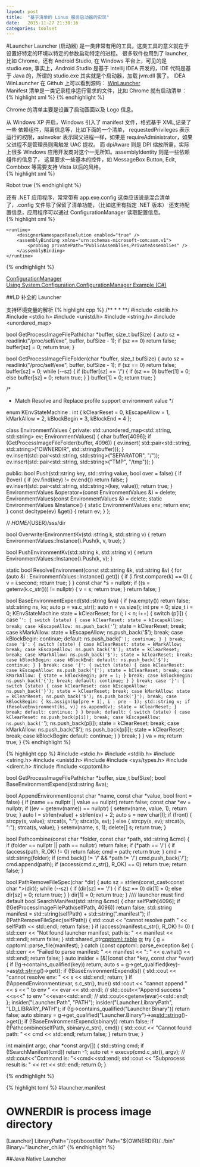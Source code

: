 ```yaml
---
layout: post
title:  "基于清单的 Linux 服务启动器的实现"
date:   2015-11-27 21:30:16
categories: toolset
---
```

#Launcher
Launcher (启动器) 是一类非常有用的工具，这类工具的意义就在于设置好特定的环境以特定的参数启动特定的进程。
很多软件也用到了 launcher, 比如 Chrome，还有 Android Studio, 在 Windows 平台上，可见的是 studio.exe,
事实上，Android Studio 是基于 Intellij IDEA 开发的，IDE 代码是基于 Java 的，所谓的 studio.exe 其实就是个启动器，加载 jvm.dll 罢了。
IDEA WinLauncher 在 Github 上可以看到源码： [WinLauncher](https://github.com/JetBrains/intellij-community/tree/master/native/WinLauncher)    
Manifest 清单是一类记录程序运行需求的文件，比如 Chrome 就有启动清单：   
{% highlight xml %}
<Application>
  <VisualElements
      DisplayName='Google Chrome'
      Logo='46.0.2490.80\VisualElements\Logo.png'
      SmallLogo='46.0.2490.80\VisualElements\SmallLogo.png'
      ForegroundText='light'
      BackgroundColor='#323232'>
    <DefaultTile ShowName='allLogos'/>
    <SplashScreen Image='46.0.2490.80\VisualElements\splash-620x300.png'/>
  </VisualElements>
</Application>
{% endhighlight %}

Chrome 的清单主要是设置了启动画面以及 Logo 信息。

从 Windows XP 开启，Windows 引入了 manifest 文件，格式基于 XML,记录了一些 依赖组件，隔离信息等，比如下面的一个清单，
requestedPrivileges 表示运行的权限，asInvoker 表示同父进程一样，如果是 requireAdministrator，如果父进程不是管理员则需触发 UAC 提权。
而 dpiAware 则是 DPI 缩放所需，实际上很多 Windows 应用开发商对这个一无所知。assemblyIdentity 则是一些依赖组件的信息了，
这里要求一些基本的控件，如 MessageBox Button, Edit, Combbox 等需要支持 Vista 以后的风格。   
{% highlight xml %}
<?xml version="1.0" encoding="UTF-8" standalone="yes"?>
<assembly xmlns="urn:schemas-microsoft-com:asm.v1" manifestVersion="1.0">
	<noInherit></noInherit>
	<assemblyIdentity processorArchitecture="*" type="win32" name="Force.Charlie.OSChina.Robot" version="1.0.0.0"></assemblyIdentity>
	<description>Robot</description>
	<trustInfo xmlns="urn:schemas-microsoft-com:asm.v3">
		<security>
			<requestedPrivileges>
				<requestedExecutionLevel level="asInvoker" uiAccess="false"></requestedExecutionLevel>
			</requestedPrivileges>
		</security>
	</trustInfo>
	<asmv3:application xmlns:asmv3="urn:schemas-microsoft-com:asm.v3">
		<asmv3:windowsSettings xmlns="http://schemas.microsoft.com/SMI/2005/WindowsSettings">
			<dpiAware>true</dpiAware>
		</asmv3:windowsSettings>
	</asmv3:application>
	<dependency optional="yes">
		<dependentAssembly>
			<assemblyIdentity type="win32" name="Microsoft.Windows.Common-Controls" version="6.0.1.0" publicKeyToken="6595b64144ccf1df" language="*" processorArchitecture="*"></assemblyIdentity>
		</dependentAssembly>
	</dependency>
	<compatibility xmlns="urn:schemas-microsoft-com:compatibility.v1">
		<application>
			<!--The ID below indicates application support for Windows 7 -->
			<supportedOS Id="{35138b9a-5d96-4fbd-8e2d-a2440225f93a}"></supportedOS>
		</application>
	</compatibility>
</assembly>
{% endhighlight %}

还有 .NET 应用程序，常常带有 app.exe.config 这类应该说是混合清单了，.config 文件除了保留了清单功能，（比如这里有指定 .NET 版本）
还支持配置信息，应用程序可以通过 ConfigurationManager 读取配置信息。   
{% highlight xml %}
<?xml version ="1.0"?>
<configuration>
	<!--
		Mixed mode assemblies (C++/CLI) will not load into a newer CLR by default. Expression disables this
		so user projects can load when they have mixed mode dependencies that target older frameworks.
	-->
	<startup useLegacyV2RuntimeActivationPolicy="true">
		<supportedRuntime version="v4.0" sku=".NETFramework,Version=v4.5"/>
	</startup>

    <runtime>
		<designerNamespaceResolution enabled="true" />
		<assemblyBinding xmlns="urn:schemas-microsoft-com:asm.v1">
			<probing privatePath="PublicAssemblies;PrivateAssemblies" />
		</assemblyBinding>
    </runtime>
</configuration>

{% endhighlight %}

[ConfigurationManager](https://msdn.microsoft.com/zh-cn/library/system.configuration.configurationmanager)      
[Using System.Configuration.ConfigurationManager Example (C#)](http://blogs.msdn.com/b/aspnetue/archive/2008/10/02/system-configuration-configurationmanager-source-c.aspx)     

##LD 补全的 Launcher



支持环境变量的解析
{% highlight cpp %}
/**
*
*
**/
#include <stdlib.h>
#include <stdio.h>
#include <unistd.h>
#include <string.h>
#include <unordered_map>

bool GetProcessImageFilePath(char *buffer, size_t bufSize) {
  auto sz = readlink("/proc/self/exe", buffer, bufSize - 1);
  if (sz == 0)
    return false;
  buffer[sz] = 0;
  return true;
}

bool GetProcessImageFileFolder(char *buffer, size_t bufSize) {
  auto sz = readlink("/proc/self/exe", buffer, bufSize - 1);
  if (sz == 0)
    return false;
  buffer[sz] = 0;
  while (--sz) {
    if (buffer[sz] == '/') {
      if (sz == 0)
        buffer[1] = 0;
      else
        buffer[sz] = 0;
      return true;
    }
  }
  buffer[1] = 0;
  return true;
}

/*
* Match Resolve and Replace profile support environment value
*/

enum KEnvStateMachine : int {
  kClearReset = 0,
  kEscapeAllow = 1,
  kMarkAllow = 2,
  kBlockBegin = 3,
  kBlockEnd = 4
};

class EnvironmentValues {
private:
  std::unordered_map<std::string, std::string> ev;
  EnvironmentValues() {
    char buffer[4096];
    if (GetProcessImageFileFolder(buffer, 4096)) {
      ev.insert(
          std::pair<std::string, std::string>("OWNERDIR", std::string(buffer)));
    }
    ev.insert(std::pair<std::string, std::string>("SEPARATOR", "/"));
    ev.insert(std::pair<std::string, std::string>("TMP", "/tmp"));
  }

public:
  bool Push(std::string key, std::string value, bool over = false) {
    if (!over) {
      if (ev.find(key) != ev.end())
        return false;
    }
    ev.insert(std::pair<std::string, std::string>(key, value));
    return true;
  }
  EnvironmentValues &operator=(const EnvironmentValues &) = delete;
  EnvironmentValues(const EnvironmentValues &) = delete;
  static EnvironmentValues &Instance() {
    static EnvironmentValues env;
    return env;
  }
  const decltype(ev) &get() { return ev; }
};

// ${HOME}/${USER}/sss/dir

bool OverwriterEnvironmentKv(std::string k, std::string v) {
  return EnvironmentValues::Instance().Push(k, v, true);
}

bool PushEnvironmentKv(std::string k, std::string v) {
  return EnvironmentValues::Instance().Push(k, v);
}

static bool ResolveEnvironment(const std::string &k, std::string &v) {
  for (auto &i : EnvironmentValues::Instance().get()) {
    if (i.first.compare(k) == 0) {
      v = i.second;
      return true;
    }
  }
  const char *s = nullptr;
  if ((s = getenv(k.c_str())) != nullptr) {
    v = s;
    return true;
  }
  return false;
}

bool BaseEnvironmentExpend(std::string &va) {
  if (va.empty())
    return false;
  std::string ns, ks;
  auto p = va.c_str();
  auto n = va.size();
  int pre = 0;
  size_t i = 0;
  KEnvStateMachine state = kClearReset;
  for (; i < n; i++) {
    switch (p[i]) {
    case '`': {
      switch (state) {
      case kClearReset:
        state = kEscapeAllow;
        break;
      case kEscapeAllow:
        ns.push_back('`');
        state = kClearReset;
        break;
      case kMarkAllow:
        state = kEscapeAllow;
        ns.push_back('$');
        break;
      case kBlockBegin:
        continue;
      default:
        ns.push_back('`');
        continue;
      }
    } break;
    case '$': {
      switch (state) {
      case kClearReset:
        state = kMarkAllow;
        break;
      case kEscapeAllow:
        ns.push_back('$');
        state = kClearReset;
        break;
      case kMarkAllow:
        ns.push_back('$');
        state = kClearReset;
        break;
      case kBlockBegin:
      case kBlockEnd:
      default:
        ns.push_back('$');
        continue;
      }
    } break;
    case '{': {
      switch (state) {
      case kClearReset:
      case kEscapeAllow:
        ns.push_back('{');
        state = kClearReset;
        break;
      case kMarkAllow: {
        state = kBlockBegin;
        pre = i;
      } break;
      case kBlockBegin:
        ns.push_back('{');
        break;
      default:
        continue;
      }
    } break;
    case '}': {
      switch (state) {
      case kClearReset:
      case kEscapeAllow:
        ns.push_back('}');
        state = kClearReset;
        break;
      case kMarkAllow:
        state = kClearReset;
        ns.push_back('$');
        ns.push_back('}');
        break;
      case kBlockBegin: {
        ks.assign(&p[pre + 1], i - pre - 1);
        std::string v;
        if (ResolveEnvironment(ks, v))
          ns.append(v);
        state = kClearReset;
      } break;
      default:
        continue;
      }
    } break;
    default: {
      switch (state) {
      case kClearReset:
        ns.push_back(p[i]);
        break;
      case kEscapeAllow:
        ns.push_back('`');
        ns.push_back(p[i]);
        state = kClearReset;
        break;
      case kMarkAllow:
        ns.push_back('$');
        ns.push_back(p[i]);
        state = kClearReset;
        break;
      case kBlockBegin:
      default:
        continue;
      }
    } break;
    }
  }
  va = ns;
  return true;
}
{% endhighlight %}

{% highlight cpp %}
#include <stdio.h>
#include <stdlib.h>
#include <string.h>
#include <unistd.h>
#include <string>
#include <sys/types.h>
#include <dirent.h>
#include <iostream>
#include <cpptoml.h>

bool GetProcessImageFilePath(char *buffer, size_t bufSize);
bool BaseEnvironmentExpend(std::string &va);

bool AppendEnvironment(const char *name, const char *value,
                       bool front = false) {
  if (name == nullptr || value == nullptr)
    return false;
  const char *ev = nullptr;
  if ((ev = getenv(name)) == nullptr) {
    setenv(name, value, 1);
    return true;
  }
  auto l = strlen(value) + strlen(ev) + 2;
  auto s = new char[l];
  if (front) {
    strcpy(s, value);
    strcat(s, ":");
    strcat(s, ev);
  } else {
    strcpy(s, ev);
    strcat(s, ":");
    strcat(s, value);
  }
  setenv(name, s, 1);
  delete[] s;
  return true;
}

bool Pathcombine(const char *folder, const char *path, std::string &cmd) {
  if (folder == nullptr || path == nullptr)
    return false;
  if (*path == '/') {
    if (access(path, R_OK) != 0)
      return false;
    cmd = path;
    return true;
  }
  cmd = std::string(folder);
  if (cmd.back() != '/' && *path != '/')
    cmd.push_back('/');
  cmd.append(path);
  if (access(cmd.c_str(), R_OK) == 0)
    return true;
  return false;
}

bool PathRemoveFileSpec(char *dir) {
  auto sz = strlen(const_cast<const char *>(dir));
  while (--sz) {
    if (dir[sz] == '/') {
      if (sz == 0)
        dir[1] = 0;
      else
        dir[sz] = 0;
      return true;
    }
  }
  dir[1] = 0;
  return true;
}
//// launcher must find default
bool SearchManifest(std::string &cmd) {
  char selfPath[4096];
  if (!GetProcessImageFilePath(selfPath, 4096))
    return false;
  std::string manifest = std::string(selfPath) + std::string(".manifest");
  if (!PathRemoveFileSpec(selfPath)) {
    std::cout << "cannot resolve path " << selfPath << std::endl;
    return false;
  }
  if (access(manifest.c_str(), R_OK) != 0) {
    std::cerr << "Not found launcher manifest, path is: " << manifest
              << std::endl;
    return false;
  }
  std::shared_ptr<cpptoml::table> g;
  try {
    g = cpptoml::parse_file(manifest);
  } catch (const cpptoml::parse_exception &e) {
    std::cerr << "Failed to parse manifest: " << manifest << ": " << e.what()
              << std::endl;
    return false;
  }
  auto insider = [&](const char *key, const char *evar) {
    if (!g->contains_qualified(key))
      return;
    auto s = g->get_qualified(key)->as<std::string>()->get();
    if (!BaseEnvironmentExpend(s)) {
      std::cout << "cannot resolve env: " << s << std::endl;
      return;
    }
    if (!AppendEnvironment(evar, s.c_str(), true))
      std::cout << "cannot append " << s << " to env " << evar << std::endl;
    // std::cout<<"Append success "<<s<<" to env "<<evar<<std::endl;
    // std::cout<<getenv(evar)<<std::endl;
  };
  insider("Launcher.Path", "PATH");
  insider("Launcher.LibraryPath", "LD_LIBRARY_PATH");
  if (!g->contains_qualified("Launcher.Binary"))
    return false;
  auto sbinary = g->get_qualified("Launcher.Binary")->as<std::string>()->get();
  if (!BaseEnvironmentExpend(sbinary))
    return false;
  if (!Pathcombine(selfPath, sbinary.c_str(), cmd)) {
    std::cout << "Cannot found path: " << cmd << std::endl;
    return false;
  }
  return true;
}

int main(int argc, char *const argv[]) {
  std::string cmd;
  if (!SearchManifest(cmd))
    return -1;
  auto ret = execvp(cmd.c_str(), argv);
  // std::cout<<"Command is: "<<cmd<<std::endl;
  std::cout << "Subprocess result is: " << ret << std::endl;
  return 0;
}

{% endhighlight %}

{% highlight toml %}
#launcher.manifest
# OWNERDIR is process image directory
[Launcher]
LibraryPath="/opt/boost/lib"
Path="${OWNERDIR}/../bin"
Binary="launcher_child"
{% endhighlight %}


##Java Native Launcher


